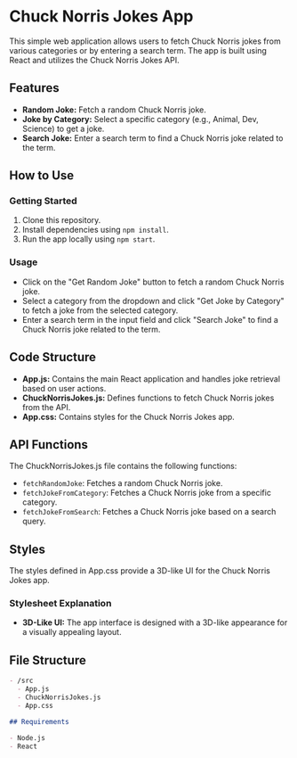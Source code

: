 # Chuck Norris Jokes App

This simple web application allows users to fetch Chuck Norris jokes from various categories or by entering a search term. The app is built using React and utilizes the Chuck Norris Jokes API.

## Features

- **Random Joke:** Fetch a random Chuck Norris joke.
- **Joke by Category:** Select a specific category (e.g., Animal, Dev, Science) to get a joke.
- **Search Joke:** Enter a search term to find a Chuck Norris joke related to the term.

## How to Use

### Getting Started

1. Clone this repository.
2. Install dependencies using `npm install`.
3. Run the app locally using `npm start`.

### Usage

- Click on the "Get Random Joke" button to fetch a random Chuck Norris joke.
- Select a category from the dropdown and click "Get Joke by Category" to fetch a joke from the selected category.
- Enter a search term in the input field and click "Search Joke" to find a Chuck Norris joke related to the term.

## Code Structure

- **App.js:** Contains the main React application and handles joke retrieval based on user actions.
- **ChuckNorrisJokes.js:** Defines functions to fetch Chuck Norris jokes from the API.
- **App.css:** Contains styles for the Chuck Norris Jokes app.

## API Functions

The ChuckNorrisJokes.js file contains the following functions:

- `fetchRandomJoke`: Fetches a random Chuck Norris joke.
- `fetchJokeFromCategory`: Fetches a Chuck Norris joke from a specific category.
- `fetchJokeFromSearch`: Fetches a Chuck Norris joke based on a search query.

## Styles

The styles defined in App.css provide a 3D-like UI for the Chuck Norris Jokes app.

### Stylesheet Explanation

- **3D-Like UI:** The app interface is designed with a 3D-like appearance for a visually appealing layout.

## File Structure

```markdown
- /src
  - App.js
  - ChuckNorrisJokes.js
  - App.css

## Requirements

- Node.js
- React
```
